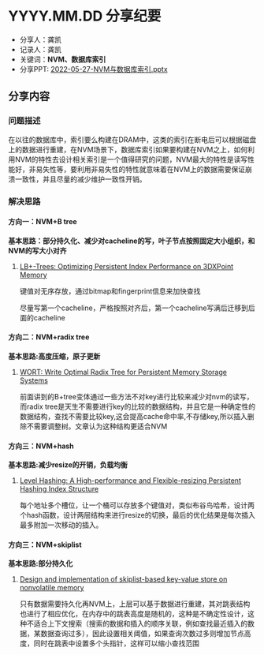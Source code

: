 # YYYY.MM.DD 分享纪要

- 分享人：龚凯
- 记录人：龚凯
- 关键词：**NVM、数据库索引**
- 分享PPT: [2022-05-27-NVM与数据库索引.pptx](./slides/2022-05-27-NVM与数据库索引.pptx) 

## 分享内容

### 问题描述

在以往的数据库中，索引要么构建在DRAM中，这类的索引在断电后可以根据磁盘上的数据进行重建，在NVM场景下，数据库索引如果要构建在NVM之上，如何利用NVM的特性去设计相关索引是一个值得研究的问题，NVM最大的特性是读写性能好，非易失性等，要利用非易失性的特性就意味着在NVM上的数据需要保证崩溃一致性，并且尽量的减少维护一致性开销。

### 解决思路

#### 方向一：NVM+B tree

**基本思路：部分持久化、减少对cacheline的写，叶子节点按照固定大小组织，和NVM的写大小对齐**

1. [LB+-Trees: Optimizing Persistent Index Performance on 3DXPoint Memory](http://www.vldb.org/pvldb/vol13/p1078-liu.pdf)

   键值对无序存放，通过bitmap和fingerprint信息来加快查找

   尽量写第一个cacheline，严格按照对齐后，第一个cacheline写满后迁移到后面的cacheline

#### 方向二：NVM+radix tree

**基本思路:高度压缩，原子更新**

1. [WORT: Write Optimal Radix Tree for Persistent Memory Storage Systems ](https://www.usenix.org/conference/fast17/technical-sessions/presentation/lee-se-kwon)

   前面讲到的B+tree变体通过一些方法不对key进行比较来减少对nvm的读写，而radix tree是天生不需要进行key的比较的数据结构，并且它是一种确定性的数据结构，查找不需要比较key,这会提高cache命中率,不存储key,所以插入删除不需要调整树。文章认为这种结构更适合NVM

#### 方向三：NVM+hash

**基本思路:减少resize的开销，负载均衡**

1. [Level Hashing: A High-performance and Flexible-resizing Persistent Hashing Index Structure ](https://dl.acm.org/doi/10.1145/3322096)

   每个地址多个槽位，让一个桶可以存放多个键值对，类似布谷鸟哈希，设计两个hash函数，设计两层结构来进行resize的切换，最后的优化结果是每次插入最多附加一次移动的插入。

#### 方向三：NVM+skiplist

**基本思路:部分持久化**

1. [Design and implementation of skiplist-based key-value store on nonvolatile memory](https://link.springer.com/article/10.1007/s10586-019-02925-1)

   只有数据需要持久化再NVM上，上层可以基于数据进行重建，其对跳表结构也进行了相应优化，在内存中的跳表高度是随机的，这种是不确定性设计，这种不适合上下文搜索（搜索的数据和插入的顺序关联，例如查找最近插入的数据，某数据查询过多），因此设置相关阈值，如果查询次数过多则增加节点高度，同时在跳表中设置多个头指针，这样可以缩小查找范围
